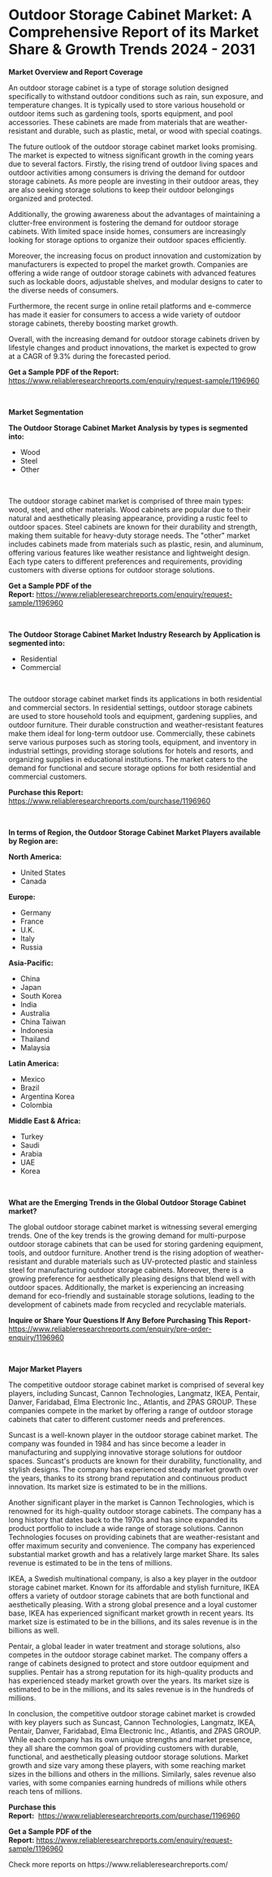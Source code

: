 <p><h1>Outdoor Storage Cabinet Market: A Comprehensive Report of its Market Share & Growth Trends 2024 - 2031</h1></p><p><strong>Market Overview and Report Coverage</strong></p>
<p><p>An outdoor storage cabinet is a type of storage solution designed specifically to withstand outdoor conditions such as rain, sun exposure, and temperature changes. It is typically used to store various household or outdoor items such as gardening tools, sports equipment, and pool accessories. These cabinets are made from materials that are weather-resistant and durable, such as plastic, metal, or wood with special coatings.</p><p>The future outlook of the outdoor storage cabinet market looks promising. The market is expected to witness significant growth in the coming years due to several factors. Firstly, the rising trend of outdoor living spaces and outdoor activities among consumers is driving the demand for outdoor storage cabinets. As more people are investing in their outdoor areas, they are also seeking storage solutions to keep their outdoor belongings organized and protected.</p><p>Additionally, the growing awareness about the advantages of maintaining a clutter-free environment is fostering the demand for outdoor storage cabinets. With limited space inside homes, consumers are increasingly looking for storage options to organize their outdoor spaces efficiently.</p><p>Moreover, the increasing focus on product innovation and customization by manufacturers is expected to propel the market growth. Companies are offering a wide range of outdoor storage cabinets with advanced features such as lockable doors, adjustable shelves, and modular designs to cater to the diverse needs of consumers.</p><p>Furthermore, the recent surge in online retail platforms and e-commerce has made it easier for consumers to access a wide variety of outdoor storage cabinets, thereby boosting market growth.</p><p>Overall, with the increasing demand for outdoor storage cabinets driven by lifestyle changes and product innovations, the market is expected to grow at a CAGR of 9.3% during the forecasted period.</p></p>
<p><strong>Get a Sample PDF of the Report:</strong> <a href="https://www.reliableresearchreports.com/enquiry/request-sample/1196960">https://www.reliableresearchreports.com/enquiry/request-sample/1196960</a></p>
<p>&nbsp;</p>
<p><strong>Market Segmentation</strong></p>
<p><strong>The Outdoor Storage Cabinet Market Analysis by types is segmented into:</strong></p>
<p><ul><li>Wood</li><li>Steel</li><li>Other</li></ul></p>
<p>&nbsp;</p>
<p><p>The outdoor storage cabinet market is comprised of three main types: wood, steel, and other materials. Wood cabinets are popular due to their natural and aesthetically pleasing appearance, providing a rustic feel to outdoor spaces. Steel cabinets are known for their durability and strength, making them suitable for heavy-duty storage needs. The "other" market includes cabinets made from materials such as plastic, resin, and aluminum, offering various features like weather resistance and lightweight design. Each type caters to different preferences and requirements, providing customers with diverse options for outdoor storage solutions.</p></p>
<p><strong>Get a Sample PDF of the Report:</strong>&nbsp;<a href="https://www.reliableresearchreports.com/enquiry/request-sample/1196960">https://www.reliableresearchreports.com/enquiry/request-sample/1196960</a></p>
<p>&nbsp;</p>
<p><strong>The Outdoor Storage Cabinet Market Industry Research by Application is segmented into:</strong></p>
<p><ul><li>Residential</li><li>Commercial</li></ul></p>
<p>&nbsp;</p>
<p><p>The outdoor storage cabinet market finds its applications in both residential and commercial sectors. In residential settings, outdoor storage cabinets are used to store household tools and equipment, gardening supplies, and outdoor furniture. Their durable construction and weather-resistant features make them ideal for long-term outdoor use. Commercially, these cabinets serve various purposes such as storing tools, equipment, and inventory in industrial settings, providing storage solutions for hotels and resorts, and organizing supplies in educational institutions. The market caters to the demand for functional and secure storage options for both residential and commercial customers.</p></p>
<p><strong>Purchase this Report:</strong>&nbsp; <a href="https://www.reliableresearchreports.com/purchase/1196960">https://www.reliableresearchreports.com/purchase/1196960</a></p>
<p>&nbsp;</p>
<p><strong>In terms of Region, the Outdoor Storage Cabinet Market Players available by Region are:</strong></p>
<p>
    <p> <strong> North America: </strong>
        <ul>
            <li>United States</li>
            <li>Canada</li>
        </ul>
        </p> 
    <p> <strong> Europe: </strong>
        <ul>
            <li>Germany</li>
            <li>France</li>
            <li>U.K.</li>
            <li>Italy</li>
            <li>Russia</li>
        </ul>
        </p> 
    <p> <strong> Asia-Pacific: </strong>
        <ul>
            <li>China</li>
            <li>Japan</li>
            <li>South Korea</li>
            <li>India</li>
            <li>Australia</li>
            <li>China Taiwan</li>
            <li>Indonesia</li>
            <li>Thailand</li>
            <li>Malaysia</li>
        </ul>
        </p> 
    <p> <strong> Latin America: </strong>
        <ul>
            <li>Mexico</li>
            <li>Brazil</li>
            <li>Argentina Korea</li>
            <li>Colombia</li>
        </ul>
        </p> 
    <p> <strong> Middle East & Africa: </strong>
        <ul>
            <li>Turkey</li>
            <li>Saudi</li>
            <li>Arabia</li>
            <li>UAE</li>
            <li>Korea</li>
        </ul>
    </p>
    </p>
<p>&nbsp;</p>
<p><strong>What are the Emerging Trends in the Global Outdoor Storage Cabinet market?</strong></p>
<p><p>The global outdoor storage cabinet market is witnessing several emerging trends. One of the key trends is the growing demand for multi-purpose outdoor storage cabinets that can be used for storing gardening equipment, tools, and outdoor furniture. Another trend is the rising adoption of weather-resistant and durable materials such as UV-protected plastic and stainless steel for manufacturing outdoor storage cabinets. Moreover, there is a growing preference for aesthetically pleasing designs that blend well with outdoor spaces. Additionally, the market is experiencing an increasing demand for eco-friendly and sustainable storage solutions, leading to the development of cabinets made from recycled and recyclable materials.</p></p>
<p><strong>Inquire or Share Your Questions If Any Before Purchasing This Report</strong>- <a href="https://www.reliableresearchreports.com/enquiry/pre-order-enquiry/1196960">https://www.reliableresearchreports.com/enquiry/pre-order-enquiry/1196960</a></p>
<p>&nbsp;</p>
<p><strong>Major Market Players</strong></p>
<p><p>The competitive outdoor storage cabinet market is comprised of several key players, including Suncast, Cannon Technologies, Langmatz, IKEA, Pentair, Danver, Faridabad, Elma Electronic Inc., Atlantis, and ZPAS GROUP. These companies compete in the market by offering a range of outdoor storage cabinets that cater to different customer needs and preferences.</p><p>Suncast is a well-known player in the outdoor storage cabinet market. The company was founded in 1984 and has since become a leader in manufacturing and supplying innovative storage solutions for outdoor spaces. Suncast's products are known for their durability, functionality, and stylish designs. The company has experienced steady market growth over the years, thanks to its strong brand reputation and continuous product innovation. Its market size is estimated to be in the millions.</p><p>Another significant player in the market is Cannon Technologies, which is renowned for its high-quality outdoor storage cabinets. The company has a long history that dates back to the 1970s and has since expanded its product portfolio to include a wide range of storage solutions. Cannon Technologies focuses on providing cabinets that are weather-resistant and offer maximum security and convenience. The company has experienced substantial market growth and has a relatively large market Share. Its sales revenue is estimated to be in the tens of millions.</p><p>IKEA, a Swedish multinational company, is also a key player in the outdoor storage cabinet market. Known for its affordable and stylish furniture, IKEA offers a variety of outdoor storage cabinets that are both functional and aesthetically pleasing. With a strong global presence and a loyal customer base, IKEA has experienced significant market growth in recent years. Its market size is estimated to be in the billions, and its sales revenue is in the billions as well.</p><p>Pentair, a global leader in water treatment and storage solutions, also competes in the outdoor storage cabinet market. The company offers a range of cabinets designed to protect and store outdoor equipment and supplies. Pentair has a strong reputation for its high-quality products and has experienced steady market growth over the years. Its market size is estimated to be in the millions, and its sales revenue is in the hundreds of millions.</p><p>In conclusion, the competitive outdoor storage cabinet market is crowded with key players such as Suncast, Cannon Technologies, Langmatz, IKEA, Pentair, Danver, Faridabad, Elma Electronic Inc., Atlantis, and ZPAS GROUP. While each company has its own unique strengths and market presence, they all share the common goal of providing customers with durable, functional, and aesthetically pleasing outdoor storage solutions. Market growth and size vary among these players, with some reaching market sizes in the billions and others in the millions. Similarly, sales revenue also varies, with some companies earning hundreds of millions while others reach tens of millions.</p></p>
<p><strong>Purchase this Report:</strong>&nbsp;&nbsp;<a href="https://www.reliableresearchreports.com/purchase/1196960">https://www.reliableresearchreports.com/purchase/1196960</a></p>
<p></p>
<p><strong>Get a Sample PDF of the Report:</strong>&nbsp;<a href="https://www.reliableresearchreports.com/enquiry/request-sample/1196960">https://www.reliableresearchreports.com/enquiry/request-sample/1196960</a></p>
<p>Check more reports on https://www.reliableresearchreports.com/</p>